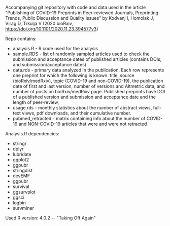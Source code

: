 Accompanying git repository with code and data used in the article "Publishing of COVID-19 Preprints in Peer-reviewed Journals, Preprinting Trends, Public Discussion and Quality Issues" by Kodvanj I, Homolak J, Virag D, Trkulja V (2020 bioRxiv, https://doi.org/10.1101/2020.11.23.394577v3)

Repo contains:

  * analysis.R - R code used for the analysis
  * sample.RDS - list of randomly sampled articles used to check the submission and acceptance dates of published articles (contains DOIs, and submission/acceptance dates)
  * data.rds - primary data analyzed in the publication. Each row represents one preprint for which the following is known: title, source (bioRxiv/medRxiv), topic (COVID-19 and non-COVID-19), the publication date of first and last version, number of versions and Altmetric data, and number of posts on bioRxiv/medRxiv page. Published preprints have DOI of a published version and submission and acceptance date and the length of peer-review, 
  * usage.rds - monthly statistics about the number of abstract views, full-text views, pdf downloads, and their cumulative number.
  * pubmed_retracted - matrix containing info about the number of COVID-19 and NON-COVID-19 articles that were and were not retracted

 
Analysis.R dependencies:

  * stringr
  * dplyr
  * lubridate
  * ggplot2
  * ggpubr
  * stringdist
  * devEMF
  * ggpubr
  * survival
  * ggsurvplot
  * ggsci
  * logbin
  * survminer


Used R version: 4.0.2 -- "Taking Off Again"